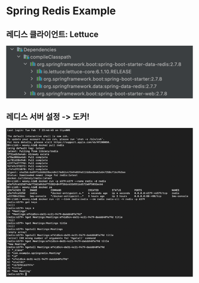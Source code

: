 # Spring Redis Example


## 레디스 클라이언트: Lettuce

![img_1.png](img_1.png)

## 레디스 서버 설정 -> 도커!

![img.png](img.png)